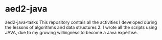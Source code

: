 # aed2-java
aed2-java-tasks This repository contais all the activities I developed during the lessons of algorithms and data structures 2. I wrote all the scripts using JAVA, due to my growing willingness to become a Java expertise.
